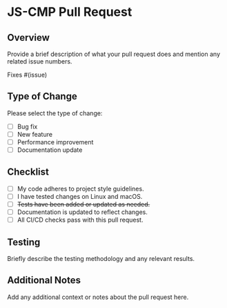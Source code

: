# JS-CMP Pull Request

## Overview

Provide a brief description of what your pull request does and mention any related issue numbers.

Fixes #(issue)

## Type of Change

Please select the type of change:

- [ ] Bug fix
- [ ] New feature
- [ ] Performance improvement
- [ ] Documentation update

## Checklist

- [ ] My code adheres to project style guidelines.
- [ ] I have tested changes on Linux and macOS.
- [ ] ~~Tests have been added or updated as needed.~~
- [ ] Documentation is updated to reflect changes.
- [ ] All CI/CD checks pass with this pull request.

## Testing

Briefly describe the testing methodology and any relevant results.

## Additional Notes

Add any additional context or notes about the pull request here.